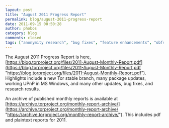 ```yaml
---
layout: post
title: "August 2011 Progress Report"
permalink: blog/august-2011-progress-report
date: 2011-09-15 08:50:28
author: phobos
category: blog
comments: closed
tags: ["anonymity research", "bug fixes", "feature enhancements", "obfsproxy", "progress report", "stable release", "tor browser bundles"]
---
```


The August 2011 Progress Report is here, [https://blog.torproject.org/files/2011-August-Monthly-Report.pdf](https://blog.torproject.org/files/2011-August-Monthly-Report.pdf "https://blog.torproject.org/files/2011-August-Monthly-Report.pdf"). Highlights include a new Tor stable branch, many package updates, working UPnP in MS Windows, and many other updates, bug fixes, and research results.

An archive of published monthly reports is available at [https://archive.torproject.org/monthly-report-archive/](https://archive.torproject.org/monthly-report-archive/ "https://archive.torproject.org/monthly-report-archive/"). This includes pdf and plaintext reports for 2011.
